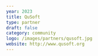 ```yaml
---
year: 2023
title: QuSoft
type: partner
draft: false
category: community
logo: /images/partners/qusoft.jpg
website: http://www.qusoft.org
---
```

